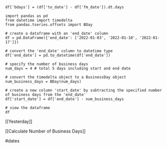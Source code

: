 	df['bdays'] = (df['to_date'] - df['fm_date']).dt.days

	import pandas as pd
	from datetime import timedelta
	from pandas.tseries.offsets import BDay
	
	# create a dataframe with an 'end_date' column
	df = pd.DataFrame({'end_date': ['2022-01-03', '2022-01-10', '2022-01-17']})
	
	# convert the 'end_date' column to datetime type
	df['end_date'] = pd.to_datetime(df['end_date'])
	
	# specify the number of business days
	num_days = 4 # total 5 days including start and end date
	
	# convert the timedelta object to a BusinessDay object
	num_business_days = BDay(num_days)
	
	# create a new column 'start_date' by subtracting the specified number of business days from the 'end_date'
	df['start_date'] = df['end_date'] - num_business_days
	
	# view the dataframe
	df

[[Yesterday]]

[[Calculate Number of Business Days]]

#dates 


